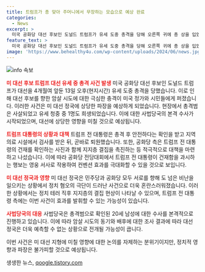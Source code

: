 ```yaml
---
title: 트럼프가 총 맞아 주머니에서 무장하는 모습으로 예상 완료
categories:
  - News
excerpt: >
  미국 공화당 대선 후보인 도널드 트럼프가 유세 도중 총격을 당해 오른쪽 귀에 총 상을 입었지만 안전하다. 암살 시도에 대한 충격으로 정치적 혼란이 걷잡을 수 없는 상황이다. FBI는 사건을 암살 시도로 규정하고 수사 중이며, 총격범은 사살됐다. 트럼프는 안전을 확인하며 무사했다. 이에 대한 반응과 영향은 예상되지만, 트럼프 지지층에 대한 동요는 심하지 않을 것으로 예상된다. 15일 예정된 공화당 전당대회에 참석해 건재함을 과시할 예정이다.
feature_text: >
  미국 공화당 대선 후보인 도널드 트럼프가 유세 도중 총격을 당해 오른쪽 귀에 총 상을 입었지만 안전하다. 암살 시도에 대한 충격으로 정치적 혼란이 걷잡을 수 없는 상황이다. FBI는 사건을 암살 시도로 규정하고 수사 중이며, 총격범은 사살됐다. 트럼프는 안전을 확인하며 무사했다. 이에 대한 반응과 영향은 예상되지만, 트럼프 지지층에 대한 동요는 심하지 않을 것으로 예상된다. 15일 예정된 공화당 전당대회에 참석해 건재함을 과시할 예정이다.
image: 'https://www.behealthy4u.com/wp-content/uploads/2024/06/news.jpg'
---
```


<p><img src="https://www.behealthy4u.com/wp-content/uploads/2024/06/news.jpg" alt="info 속보" /></p>

<p><b><span style="color: #ee2323;">미 대선 후보 트럼프 대선 유세 중 총격 사건 발생</span></b>
미국 공화당 대선 후보인 도널드 트럼프가 대선을 4개월여 앞둔 13일 오후(현지시간) 유세 도중 총격을 당했습니다. 이로 인해 대선 후보를 향한 암살 시도에 대한 극심한 충격이 미국 정가와 시민들에게 퍼졌습니다. 이러한 사건은 미 대선 정국에 상당한 파장을 예상하게 되었습니다. 현장에서 총격범은 사살되었고 유세 청중 중 1명도 희생되었습니다. 이에 대한 사법당국의 본격 수사가 시작되었으며, 대선에 상당한 영향을 미칠 것으로 예상됩니다.</p>

<p><b><span style="color: #ee2323;">트럼프 대통령의 상황과 대책</span></b>
트럼프 전 대통령은 총격 후 안전하다는 확인을 받고 지역 의료 시설에서 검사를 받은 뒤, 곧바로 퇴원했습니다. 또한, 공화당 측은 트럼프 전 대통령의 건재를 확인하는 사진과 함께 지지층 결집을 촉진하는 등 적극적으로 대책을 마련하고 나섰습니다. 이에 따라 공화당 전당대회에서 트럼프 전 대통령이 건재함을 과시하는 행보는 영웅 서사로 작용하여 컨벤션 효과를 극대화할 수 있을 것으로 보입니다.</p>

<p><b><span style="color: #ee2323;">미 대선 정국과 영향</span></b>
미 대선 정국은 민주당과 공화당 모두 서로를 향해 도 넘은 비난을 일으키는 상황에서 정치 혐오의 극단이 드러난 사건으로 더욱 혼란스러워졌습니다. 이러한 상황에서는 정치 테러 직후 지지층의 결집 현상이 나타날 수 있으며, 트럼프 전 대통령 측에는 이번 사건이 효과를 발휘할 수 있는 가능성이 있습니다.</p>

<p><b><span style="color: #ee2323;">사법당국의 대응</span></b>
사법당국은 총격범으로 확인된 20세 남성에 대한 수사를 본격적으로 진행하고 있습니다. 이에 따라 암살 시도의 동기와 배후에 대한 조사 결과에 따라 대선 정국은 더욱 예측할 수 없는 상황으로 전개될 가능성이 큽니다. </p>

<p>이번 사건은 미 대선 지형에 미칠 영향에 대한 논의를 자제하는 분위기이지만, 정치적 영향과 파장은 불가피할 것으로 예상됩니다.</p>
생생한 뉴스, <a href="https://qoogle.tistory.com" rel="dofollow">qoogle.tistory.com</a>


